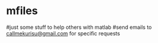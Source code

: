 # mfiles
#just some stuff to help others with matlab
#send emails to callmekurisu@gmail.com for specific requests
